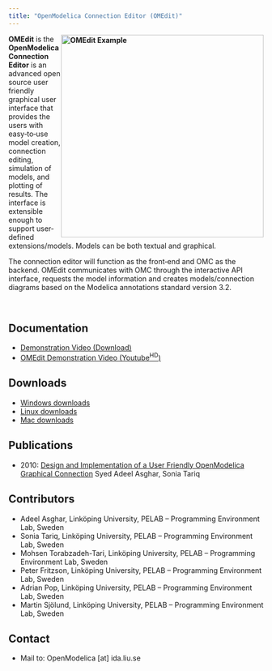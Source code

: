 ```yaml
---
title: "OpenModelica Connection Editor (OMEdit)"
---
```

<p><strong><a title="OMEdit Example" href="/images/M_images/ModelicaTools/omeditexample.png" target="_blank"><img style="float: right; border: 0;" src="/images/M_images/ModelicaTools/omeditexample.png" alt="OMEdit Example" width="400" border="0" /></a>OMEdit</strong> is the <strong>OpenModelica Connection Editor</strong> is an advanced open source user friendly graphical user interface that provides the users with easy‐to‐use model creation, connection editing, simulation of models, and plotting of results. The interface is extensible enough to support user‐defined extensions/models. Models can be both textual and graphical.</p>
<p>The connection editor will function as the front‐end and OMC as the backend. OMEdit communicates with OMC through the interactive API interface, requests the model information and creates models/connection diagrams based on the Modelica annotations standard version 3.2.</p>
<p>&nbsp;</p>
<h2>Documentation</h2>
<ul>
<li><a title="OMEdit Demo Download" href="/images/M_images/ModelicaTools/omeditMovie.wmv" target="_blank">Demonstration Video (Download)</a></li>
<li><a title="OMEdit Demo High Definition" href="http://www.youtube.com/watch?v=1Ke7KNipPds&amp;hd=1" target="_blank" rel="noopener">OMEdit Demonstration Video (Youtube<sup>HD</sup>)</a></li>
</ul>
<h2>Downloads</h2>
<ul>
<li><a href="/download/download-windows">Windows downloads</a></li>
<li><a href="/download/download-linux">Linux downloads</a></li>
<li><a href="/download/download-mac">Mac downloads</a></li>
</ul>
<h2>Publications</h2>
<ul>
<li>2010: <a title="OMEdit Thesis Report" href="http://liu.diva-portal.org/smash/record.jsf?searchId=2&amp;pid=diva2:399755" target="_blank" rel="noopener">Design and Implementation of a User Friendly OpenModelica Graphical Connection</a> Syed Adeel Asghar, Sonia Tariq</li>
</ul>
<h2>Contributors</h2>
<ul>
<li>Adeel Asghar, Linköping University, PELAB – Programming Environment Lab, Sweden</li>
<li>Sonia Tariq, Linköping University, PELAB – Programming Environment Lab, Sweden</li>
<li>Mohsen Torabzadeh-Tari, Linköping University, PELAB – Programming Environment Lab, Sweden</li>
<li>Peter Fritzson, Linköping University, PELAB – Programming Environment Lab, Sweden</li>
<li>Adrian Pop, Linköping University, PELAB – Programming Environment Lab, Sweden</li>
<li>Martin Sjölund, Linköping University, PELAB – Programming Environment Lab, Sweden</li>
</ul>
<h2>Contact</h2>
<ul>
<li>Mail to: OpenModelica [at] ida.liu.se</li>
</ul>
<p>&nbsp;</p>